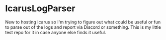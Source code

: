 # IcarusLogParser
New to hosting Icarus so I'm trying to figure out what could be useful or fun to parse out of the logs and report via Discord or something. This is my little test repo for it in case anyone else finds it useful.
